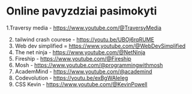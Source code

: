 # Online pavyzdziai pasimokyti

1.Traversy media - https://www.youtube.com/@TraversyMedia

2. tailwind crash courese - https://youtu.be/UBOj6rqRUME
3. Web dev simplified = https://www.youtube.com/@WebDevSimplified
4. The net ninja - https://www.youtube.com/@NetNinja
5. Fireship - https://www.youtube.com/@Fireship
6. Mosh - https://www.youtube.com/@programmingwithmosh
7. AcademMind - https://www.youtube.com/@academind
8. Codevolution - https://youtu.be/exBgWAIeIeg
9. CSS Kevin - https://www.youtube.com/@KevinPowell
